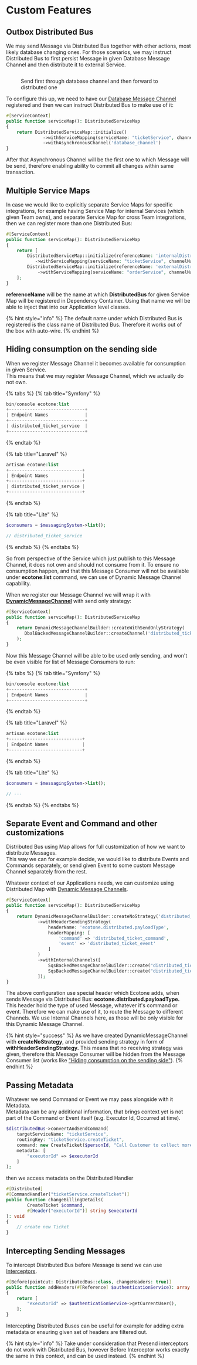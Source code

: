# Custom Features

## Outbox Distributed Bus

We may send Message via Distributed Bus together with other actions, most likely database changing ones. For those scenarios, we may instruct Distributed Bus to first persist Message in given Database Message Channel and then distribute it to external Service.&#x20;

<figure><img src="../../../../.gitbook/assets/database_channel.png" alt=""><figcaption><p>Send first through database channel and then forward to distributed one</p></figcaption></figure>

To configure this up, we need to have our [Database Message Channel](../../../asynchronous-handling/) registered and then we can instruct Distributed Bus to make use of it:

```php
#[ServiceContext]
public function serviceMap(): DistributedServiceMap
{
    return DistributedServiceMap::initialize()
              ->withServiceMapping(serviceName: "ticketService", channelName: "distributed_ticket_service")
              ->withAsynchronousChannel('database_channel')
}
```

After that Asynchronous Channel will be the first one to which Message will be send, therefore enabling ability to commit all changes within same transaction.

## Multiple Service Maps

In case we would like to explicitly separate Service Maps for specific integrations, for example having Service Map for internal Services (which given Team owns), and separate Service Map for cross Team integrations, then we can register more than one Distributed Bus:

```php
#[ServiceContext]
public function serviceMap(): DistributedServiceMap
{
    return [
        DistributedServiceMap::initialize(referenceName: 'internalDistributedBus')
           ->withServiceMapping(serviceName: "ticketService", channelName: "distributed_ticket_service"),
        DistributedServiceMap::initialize(referenceName: 'externalDistributedBus')
            ->withServiceMapping(serviceName: "orderService", channelName: "distributed_order_service")
    ];
}
```

**referenceName** will be the name at which **DistributedBus** for given Service Map will be registered in Dependency Container. Using that name we will be able to inject that into our Application level classes.

{% hint style="info" %}
The default name under which Distributed Bus is registered is the class name of Distributed Bus. Therefore it works out of the box with auto-wire.
{% endhint %}

## Hiding consumption on the sending side

When we register Message Channel it becomes available for consumption in given Service.\
This means that we may register Message Channel, which we actually do not own.

{% tabs %}
{% tab title="Symfony" %}
```php
bin/console ecotone:list
+-----------------------------+
| Endpoint Names              |
+-----------------------------+
| distributed_ticket_service  |
+-----------------------------+
```
{% endtab %}

{% tab title="Laravel" %}
```php
artisan ecotone:list
+----------------------------+
| Endpoint Names             |
+----------------------------+
| distributed_ticket_service |
+----------------------------+
```
{% endtab %}

{% tab title="Lite" %}
```php
$consumers = $messagingSystem->list();

// distributed_ticket_service
```
{% endtab %}
{% endtabs %}

So from perspective of the Service which just publish to this Message Channel, it does not own and should not consume from it. To ensure no consumption happen, and that this Message Consumer will not be available under **ecotone:list** command, we can use of Dynamic Message Channel capability.&#x20;

When we register our Message Channel we will wrap it with [**DynamicMessageChannel**](../../../asynchronous-handling/dynamic-message-channels.md) with send only strategy:

```php
#[ServiceContext]
public function serviceMap(): DistributedServiceMap
{
    return DynamicMessageChannelBuilder::createWithSendOnlyStrategy(
       DbalBackedMessageChannelBuilder::createChannel('distributed_ticket_service')
    );
}
```

Now this Message Channel will be able to be used only sending, and won't be even visible for list of Message Consumers to run:

{% tabs %}
{% tab title="Symfony" %}
```php
bin/console ecotone:list
+-----------------------------+
| Endpoint Names              |
+-----------------------------+
```
{% endtab %}

{% tab title="Laravel" %}
```php
artisan ecotone:list
+----------------------------+
| Endpoint Names             |
+----------------------------+
```
{% endtab %}

{% tab title="Lite" %}
```php
$consumers = $messagingSystem->list();

// ---
```
{% endtab %}
{% endtabs %}

## Separate Event and Command and other customizations

Distributed Bus using Map allows for full customization of how we want to distribute Messages. \
This way we can for example decide, we would like to distribute Events and Commands separately, or send given Event to some custom Message Channel separately from the rest.&#x20;

Whatever context of our Applications needs, we can customize using Distributed Map with [Dynamic Message Channels](../../../asynchronous-handling/dynamic-message-channels.md).

```php
#[ServiceContext]
public function serviceMap(): DistributedServiceMap
{
    return DynamicMessageChannelBuilder::createNoStrategy('distributed_ticket_channel')
            ->withHeaderSendingStrategy(
                headerName: 'ecotone.distributed.payloadType',
                headerMapping: [
                    'command' => 'distributed_ticket_command',
                    'event' => 'distributed_ticket_event'
                ]
            )
            ->withInternalChannels([
                SqsBackedMessageChannelBuilder::create("distributed_ticket_command"),
                SqsBackedMessageChannelBuilder::create("distributed_ticket_event")
            ]);
}
```

The above configuration use special header which Ecotone adds, when sends Message via Distributed Bus: **ecotone.distributed.payloadType.**\
This header hold the type of used Message, whatever it's command or event. Therefore we can make use of it, to route the Message to different Channels. We use Internal Channels here, as those will be only visible for this Dynamic Message Channel.

{% hint style="success" %}
As we have created DynamicMessageChannel with **createNoStrategy**, and provided sending strategy in form of **withHeaderSendingStrategy.** This means that no receiving strategy was given, therefore this Message Consumer will be hidden from the Message Consumer list (works like ["Hiding consumption on the sending side"](custom-features.md#hiding-consumption-on-the-sending-side)).
{% endhint %}

## Passing Metadata

Whatever we send Command or Event we may pass alongside with it Metadata. \
Metadata can be any additional information, that brings context yet is not part of the Command or Event itself (e.g. Executor Id, Occurred at time).

```php
$distributedBus->convertAndSendCommand(
    targetServiceName: "ticketService",
    routingKey: "ticketService.createTicket",
    command: new CreateTicket($personId, "Call Customer to collect more details"),
    metadata: [
        "executorId" => $executorId
    ]
);
```

then we access metadata on the Distributed Handler

```php
#[Distributed]
#[CommandHandler("ticketService.createTicket")]
public function changeBillingDetails(
        CreateTicket $command, 
        #[Header("executorId")] string $executorId
): void
{
    // create new Ticket
}
```

## Intercepting Sending Messages

To intercept Distributed Bus before Message is send we can use [Interceptors](../../../extending-messaging-middlewares/interceptors/).

```php
#[Before(pointcut: DistributedBus::class, changeHeaders: true)]
public function addHeaders(#[Reference] $authenticationService): array
{
    return [
        "executorId" => $authenticationService->getCurrentUser(),
    ];
}
```

Intercepting Distributed Buses can be useful for example for adding extra metadata or ensuring given set of headers are filtered out.

{% hint style="info" %}
Take under consideration that Presend interceptors do not work with Distributed Bus, however Before Interceptor works exactly the same in this context, and can be used instead.
{% endhint %}
